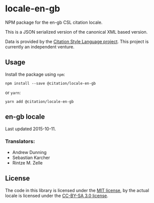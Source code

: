 # locale-en-gb
NPM package for the en-gb CSL citation locale.

This is a JSON serialized version of the canonical XML based version.

Data is provided by the [Citation Style Language project](https://citationstyles.org).
This project is currently an independent venture.

## Usage
Install the package using `npm`:

```shell
npm install --save @citation/locale-en-gb
```

or `yarn`:

```shell
yarn add @citation/locale-en-gb
```

## en-gb locale
Last updated 2015-10-11.

### Translators: 
- Andrew Dunning
- Sebastian Karcher
- Rintze M. Zelle

## License
The code in this library is licensed under the [MIT license][mit], by the actual locale is licensed under the [CC-BY-SA 3.0 license][cc-by-sa-3.0].

[mit]: https://opensource.org/licenses/MIT
[cc-by-sa-3.0]: https://creativecommons.org/licenses/by-sa/3.0/
